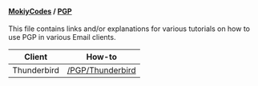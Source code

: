 #### [MokiyCodes](https://github.com/MokiyCodes/MokiyCodes) / [PGP](https://github.com/MokiyCodes/MokiyCodes/blob/main/PGP)
This file contains links and/or explanations for various tutorials on how to use PGP in various Email clients.

| Client      | How-to                                                                                    |
| ----------- | ----------------------------------------------------------------------------------------- |
| Thunderbird | [/PGP/Thunderbird](https://github.com/MokiyCodes/MokiyCodes/blob/main/PGP/Thunderbird.md) |
